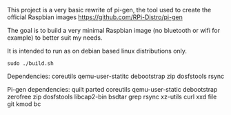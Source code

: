 This project is a very basic rewrite of pi-gen, the tool used to create the official Raspbian images https://github.com/RPi-Distro/pi-gen 

The goal is to build a very minimal Raspbian image (no bluetooth or wifi for example) to better suit my needs.

It is intended to run as on debian based linux distributions only.
```
sudo ./build.sh
```
Dependencies:
coreutils qemu-user-statitc debootstrap zip dosfstools rsync

Pi-gen dependencies:
quilt parted coreutils qemu-user-static debootstrap zerofree zip dosfstools libcap2-bin bsdtar grep rsync xz-utils curl xxd file git kmod bc
